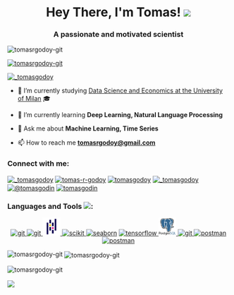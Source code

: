 
<h1 align="center">Hey There,  I'm Tomas!  <img src="https://raw.githubusercontent.com/MartinHeinz/MartinHeinz/master/wave.gif" width="30px"></h1>
<h3 align="center">A passionate and motivated scientist</h3>

<p align="left"> <img src="https://komarev.com/ghpvc/?username=tomasrgodoy-git&label=Profile%20views&color=0e75b6&style=flat" alt="tomasrgodoy-git" /> </p>

<p align="left"> <a href="https://github.com/ryo-ma/github-profile-trophy"><img src="https://github-profile-trophy.vercel.app/?username=tomasrgodoy-git" alt="tomasrgodoy-git" /></a> </p>

<p align="left"> <a href="https://twitter.com/_tomasgodoy" target="blank"><img src="https://img.shields.io/twitter/follow/_tomasgodoy?logo=twitter&style=for-the-badge" alt="_tomasgodoy" /></a> </p>

- 🔭 I’m currently studying [Data Science and Economics at the University of Milan](https://dse-lm91.cdl.unimi.it/en) 🎓 

- 🌱 I’m currently learning **Deep Learning, Natural Language Processing**

- 💬 Ask me about **Machine Learning, Time Series**

- 📫 How to reach me **tomasrgodoy@gmail.com**

<h3 align="left">Connect with me:</h3>
<p align="left">
<a href="https://twitter.com/_tomasgodoy" target="blank"><img align="center" src="https://raw.githubusercontent.com/rahuldkjain/github-profile-readme-generator/master/src/images/icons/Social/twitter.svg" alt="_tomasgodoy" height="30" width="40" /></a>
<a href="https://linkedin.com/in/tomas-r-godoy" target="blank"><img align="center" src="https://raw.githubusercontent.com/rahuldkjain/github-profile-readme-generator/master/src/images/icons/Social/linked-in-alt.svg" alt="tomas-r-godoy" height="30" width="40" /></a>
<a href="https://kaggle.com/tomasgodoy" target="blank"><img align="center" src="https://raw.githubusercontent.com/rahuldkjain/github-profile-readme-generator/master/src/images/icons/Social/kaggle.svg" alt="tomasgodoy" height="30" width="40" /></a>
<a href="https://instagram.com/_tomasgodoy" target="blank"><img align="center" src="https://raw.githubusercontent.com/rahuldkjain/github-profile-readme-generator/master/src/images/icons/Social/instagram.svg" alt="_tomasgodoy" height="30" width="40" /></a>
<a href="https://medium.com/@tomasgodin" target="blank"><img align="center" src="https://raw.githubusercontent.com/rahuldkjain/github-profile-readme-generator/master/src/images/icons/Social/medium.svg" alt="@tomasgodin" height="30" width="40" /></a>
<a href="https://www.hackerrank.com/tomasgodin" target="blank"><img align="center" src="https://raw.githubusercontent.com/rahuldkjain/github-profile-readme-generator/master/src/images/icons/Social/hackerrank.svg" alt="tomasgodin" height="30" width="40" /></a>
</p>

<h3 align="left">Languages and Tools <img src="https://i.gifer.com/embedded/download/YCZM.gif" width="70">:</h3>
<p align="center"> 
 <a href="https://www.python.org/" target="_blank" rel="noreferrer"> <img src="https://img.shields.io/badge/Python-14354C?style=for-the-badge&logo=python&logoColor=white" alt="git" /> </a>
 <a href="https://www.r-project.org/" target="_blank" rel="noreferrer"> <img src="https://img.shields.io/badge/R-276DC3?style=for-the-badge&logo=r&logoColor=white" alt="git" /> </a>
<a href="https://pandas.pydata.org/" target="_blank" rel="noreferrer"> <img src="https://raw.githubusercontent.com/devicons/devicon/2ae2a900d2f041da66e950e4d48052658d850630/icons/pandas/pandas-original.svg" alt="pandas" width="40" height="40"/> </a> 
 <a href="https://scikit-learn.org/stable/" target="_blank" rel="noreferrer"> <img src="https://upload.wikimedia.org/wikipedia/commons/0/05/Scikit_learn_logo_small.svg" alt="scikit" width="40" height="60"/> </a> 
  <a href="https://seaborn.pydata.org/" target="_blank" rel="noreferrer"> <img src="https://seaborn.pydata.org/_images/logo-mark-lightbg.svg" alt="seaborn" width="40" height="40"/></a> 
   <a href="https://www.tensorflow.org" target="_blank" rel="noreferrer"> <img src="https://www.vectorlogo.zone/logos/tensorflow/tensorflow-icon.svg" alt="tensorflow" width="40" height="40"/> </a>   
 <a href="https://www.postgresql.org" target="_blank" rel="noreferrer"> <img src="https://raw.githubusercontent.com/devicons/devicon/master/icons/postgresql/postgresql-original-wordmark.svg" alt="postgresql" width="40" height="40"/> </a> 
<a href="https://git-scm.com/" target="_blank" rel="noreferrer"> <img src="https://www.vectorlogo.zone/logos/git-scm/git-scm-icon.svg" alt="git" width="40" height="40"/> </a>
  <a href="https://postman.com" target="_blank" rel="noreferrer"> <img src="https://www.vectorlogo.zone/logos/getpostman/getpostman-icon.svg" alt="postman" width="40" height="40"/> </a> 
 <a href="https://www.latex-project.org/" target="_blank" rel="noreferrer"> <img src="https://upload.wikimedia.org/wikipedia/commons/9/92/LaTeX_logo.svg" alt="postman" width="60" height="40"/> </a> 
 
</p>

<p><img align="left" src="https://github-readme-stats.vercel.app/api/top-langs?username=tomasrgodoy-git&show_icons=true&locale=en&layout=compact" alt="tomasrgodoy-git" /></p>

<p>&nbsp;<img align="center" src="https://github-readme-stats.vercel.app/api?username=tomasrgodoy-git&show_icons=true&locale=en" alt="tomasrgodoy-git" /></p>

<p><img align="center" src="https://github-readme-streak-stats.herokuapp.com/?user=tomasrgodoy-git&" alt="tomasrgodoy-git" /></p>

<p><img align="center" src="https://i.giphy.com/media/YnkMcHgNIMW4Yfmjxr/200.webp" /></p>

